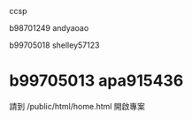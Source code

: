 ccsp

b98701249 andyaoao

b99705018 shelley57123

b99705013 apa915436
====

請到 /public/html/home.html 開啟專案
